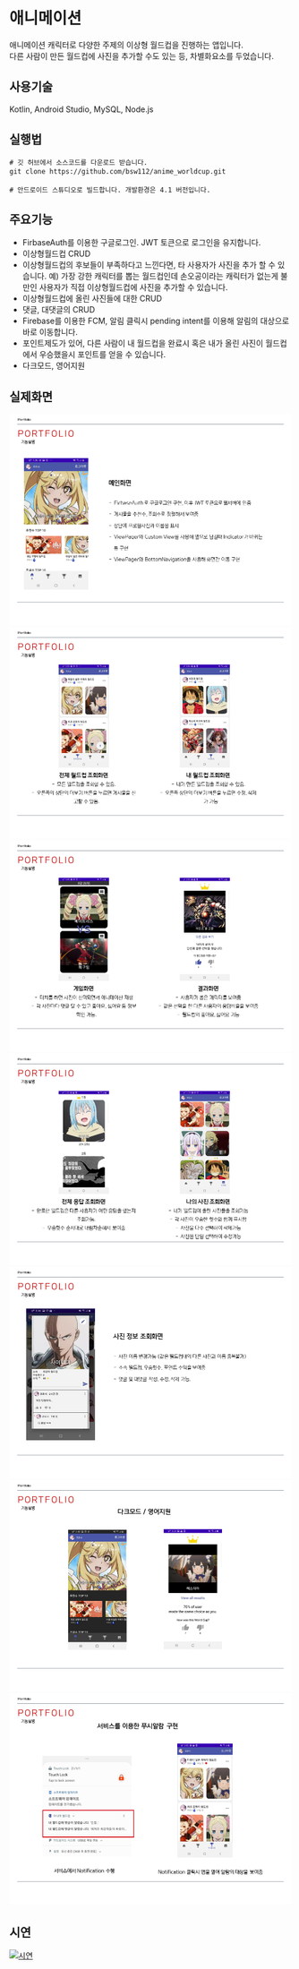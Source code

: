 # 애니메이션 
애니메이션 캐릭터로 다양한 주제의 이상형 월드컵을 진행하는 앱입니다.<br/>
다른 사람이 만든 월드컵에 사진을 추가할 수도 있는 등, 차별화요소를 두었습니다.

## 사용기술
Kotlin, Android Studio, MySQL, Node.js

## 실행법
```
# 깃 허브에서 소스코드를 다운로드 받습니다.
git clone https://github.com/bsw112/anime_worldcup.git

# 안드로이드 스튜디오로 빌드합니다. 개발환경은 4.1 버전입니다.
```


## 주요기능
* FirbaseAuth를 이용한 구글로그인. JWT 토큰으로 로그인을 유지합니다.
* 이상형월드컵 CRUD
* 이상형월드컵의 후보들이 부족하다고 느낀다면, 타 사용자가 사진을 추가 할 수 있습니다.
  예) 가장 강한 캐릭터를 뽑는 월드컵인데 손오공이라는 캐릭터가 없는게 불만인 사용자가 직접 이상형월드컵에 사진을 추가할 수 있습니다.
* 이상형월드컵에 올린 사진들에 대한 CRUD
* 댓글, 대댓글의 CRUD
* Firebase를 이용한 FCM, 알림 클릭시 pending intent를 이용해 알림의 대상으로 바로 이동합니다.
* 포인트제도가 있어, 다른 사람이 내 월드컵을 완료시 혹은 내가 올린 사진이 월드컵에서 우승했을시 포인트를 얻을 수 있습니다.
* 다크모드, 영어지원


## 실제화면
![alt](readme/슬라이드5.PNG)
![alt](readme/슬라이드6.PNG)
![alt](readme/슬라이드7.PNG)
![alt](readme/슬라이드8.PNG)
![alt](readme/슬라이드9.PNG)
![alt](readme/슬라이드10.PNG)
![alt](readme/슬라이드11.PNG)


## 시연
[![시연](http://img.youtube.com/vi/n00snXrRC84/0.jpg)](https://www.youtube.com/watch?v=n00snXrRC84)


